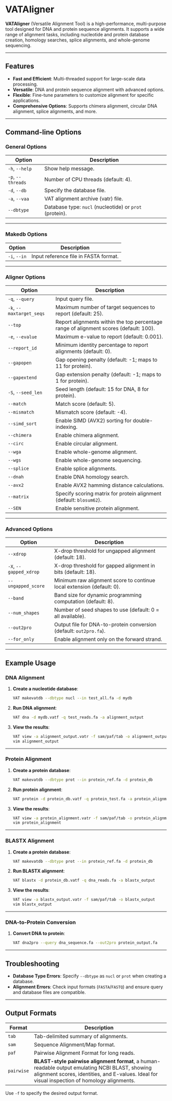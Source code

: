 # VATAligner

**VATAligner** (Versatile Alignment Tool) is a high-performance, multi-purpose tool designed for DNA and protein sequence alignments. It supports a wide range of alignment tasks, including nucleotide and protein database creation, homology searches, splice alignments, and whole-genome sequencing.

---

## Features

- **Fast and Efficient**: Multi-threaded support for large-scale data processing.
- **Versatile**: DNA and protein sequence alignment with advanced options.
- **Flexible**: Fine-tune parameters to customize alignment for specific applications.
- **Comprehensive Options**: Supports chimera alignment, circular DNA alignment, splice alignments, and more.

---

## Command-line Options

### General Options
| Option               | Description                                   |
|----------------------|-----------------------------------------------|
| `-h`, `--help`        | Show help message.                           |
| `-p`, `--threads`     | Number of CPU threads (default: 4).          |
| `-d`, `--db`          | Specify the database file.                   |
| `-a`, `--vaa`         | VAT alignment archive (vatr) file.           |
| `--dbtype`            | Database type: `nucl` (nucleotide) or `prot` (protein). |

---

### Makedb Options
| Option              | Description                                      |
|---------------------|--------------------------------------------------|
| `-i`, `--in`        | Input reference file in FASTA format.            |

---

### Aligner Options
| Option                   | Description                                                                                  |
|--------------------------|----------------------------------------------------------------------------------------------|
| `-q`, `--query`           | Input query file.                                                                            |
| `-k`, `--maxtarget_seqs`  | Maximum number of target sequences to report (default: 25).                                  |
| `--top`                   | Report alignments within the top percentage range of alignment scores (default: 100).         |
| `-e`, `--evalue`          | Maximum e-value to report (default: 0.001).                                                  |
| `--report_id`             | Minimum identity percentage to report alignments (default: 0).                               |
| `--gapopen`               | Gap opening penalty (default: -1; maps to 11 for protein).                                   |
| `--gapextend`             | Gap extension penalty (default: -1; maps to 1 for protein).                                  |
| `-S`, `--seed_len`        | Seed length (default: 15 for DNA, 8 for protein).                                            |
| `--match`                 | Match score (default: 5).                                                                    |
| `--mismatch`              | Mismatch score (default: -4).                                                                |
| `--simd_sort`             | Enable SIMD (AVX2) sorting for double-indexing.                                              |
| `--chimera`               | Enable chimera alignment.                                                                    |
| `--circ`                  | Enable circular alignment.                                                                   |
| `--wga`                   | Enable whole-genome alignment.                                                               |
| `--wgs`                   | Enable whole-genome sequencing.                                                              |
| `--splice`                | Enable splice alignments.                                                                    |
| `--dnah`                  | Enable DNA homology search.                                                                  |
| `--avx2`                  | Enable AVX2 hamming distance calculations.                                                   |
| `--matrix`                | Specify scoring matrix for protein alignment (default: `blosum62`).                          |
| `--SEN`                | Enable sensitive protein alignment.                          |
---

### Advanced Options
| Option                | Description                                                                                |
|-----------------------|--------------------------------------------------------------------------------------------|
| `--xdrop`              | X-drop threshold for ungapped alignment (default: 18).                                      |
| `-X`, `--gapped_xdrop` | X-drop threshold for gapped alignment in bits (default: 18).                                |
| `--ungapped_score`     | Minimum raw alignment score to continue local extension (default: 0).                       |
| `--band`               | Band size for dynamic programming computation (default: 8).                                 |
| `--num_shapes`         | Number of seed shapes to use (default: 0 = all available).                                  |
| `--out2pro`            | Output file for DNA-to-protein conversion (default: `out2pro.fa`).                          |
| `--for_only`           | Enable alignment only on the forward strand.                                                |

---

## Example Usage

### DNA Alignment

1. **Create a nucleotide database**:
    ```bash
    VAT makevatdb --dbtype nucl --in test_all.fa -d mydb
    ```

2. **Run DNA alignment**:
    ```bash
    VAT dna -d mydb.vatf -q test_reads.fa -a alignment_output
    ```

3. **View the results**:
    ```bash
    VAT view -a alignment_output.vatr -f sam/paf/tab -o alignment_output
    vim alignment_output
    ```

---

### Protein Alignment

1. **Create a protein database**:
    ```bash
    VAT makevatdb --dbtype prot --in protein_ref.fa -d protein_db
    ```

2. **Run protein alignment**:
    ```bash
    VAT protein -d protein_db.vatf -q protein_test.fa -a protein_alignment -p 4
    ```

3. **View the results**:
    ```bash
    VAT view -a protein_alignment.vatr -f sam/paf/tab -o protein_alignment
    vim protein_alignment
    ```

---

### BLASTX Alignment

1. **Create a protein database**:
    ```bash
    VAT makevatdb --dbtype prot --in protein_ref.fa -d protein_db
    ```

2. **Run BLASTX alignment**:
    ```bash
    VAT blastx -d protein_db.vatf -q dna_reads.fa -a blastx_output
    ```

3. **View the results**:
    ```bash
    VAT view -a blastx_output.vatr -f sam/paf/tab -o blastx_output
    vim blastx_output
    ```

---

### DNA-to-Protein Conversion

1. **Convert DNA to protein**:
    ```bash
    VAT dna2pro --query dna_sequence.fa --out2pro protein_output.fa
    ```

---

## Troubleshooting

<!-- - **Memory Allocation Issues**:
  Ensure sufficient memory is available when processing large files. Use smaller chunks (`--chunks`) to reduce memory usage. -->
- **Database Type Errors**:
  Specify `--dbtype` as `nucl` or `prot` when creating a database.
- **Alignment Errors**:
  Check input formats (`FASTA`/`FASTQ`) and ensure query and database files are compatible.

---

## Output Formats

| Format | Description                               |
|--------|-------------------------------------------|
| `tab`  | Tab-delimited summary of alignments.      |
| `sam`  | Sequence Alignment/Map format.            |
| `paf`  | Pairwise Alignment Format for long reads. |
| `pairwise` | **BLAST-style pairwise alignment format**, a human-readable output emulating NCBI BLAST, showing alignment scores, identities, and E-values. Ideal for visual inspection of homology alignments. |

Use `-f` to specify the desired output format.

<!-- ---

## Citation

If you use **VATAligner** in your research, please cite: -->

